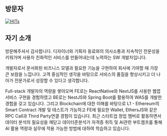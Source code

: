 ## 방문자
[![HITs](https://myhits.vercel.app/api/hit/https%3A%2F%2Fgithub.com%2FTaeSun94?color=green&label=HITs&size=large)](https://myhits.vercel.app)

## 자기 소개
방문해주셔서 감사합니다. 디자이너와 기획자 동료와의 의사소통과 지속적인 전문성을 키워가며 사용자 친화적인 서비스를 만들어내는데 노력하는 SW 개발자입니다.

개발자로서 문서화된 비즈니스 모델과 필요한 기능을 구현하여 회사에 기여할 때 가장 큰 보람을 느낍니다. 고객 중심적인 생각을 바탕으로 서비스의 품질을 향상시키고 더 나아가 전문가로서 성장할 수 있다고 생각합니다.

Full-stack 개발자의 역량을 쌓아오며 FE로는 ReactNative와 NextJS를 사용한 웹앱 서비스 구현을 경험하였고 BE로는 NestJS와 Spring Boot를 활용하여 WAS를 개발한 경험을 갖고 있습니다.
그리고 Blockchain에 대한 이해를 바탕으로 L1 - Ethereum의 Smart Contract 개발 및 테스트가 가능하고 FE에 필요한 Wallet, EthersJS와 같은 RPC Call과 Third Party연결 경험이 있습니다.
최근 스타트업 창업 멤버로 활동하면서 데이터 분석의 필요성을 깨닫고 데이터준분석가 자격증 취득 및 AI관련 부트캠프를 통해 AI 활용 역량과 실무에 적용 가능한 방법에 대하여 학습하고 있습니다.
